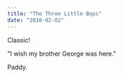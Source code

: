 ```yaml
---
title: "The Three Little Bops"
date: "2010-02-02"
---
```

Classic!


"I wish my brother George was here."

Paddy.